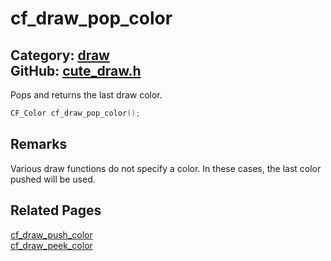 [](../header.md ':include')

# cf_draw_pop_color

Category: [draw](https://github.com/RandyGaul/cute_framework/blob/master/docs/api_reference?id=draw)  
GitHub: [cute_draw.h](https://github.com/RandyGaul/cute_framework/blob/master/include/cute_draw.h)  
---

Pops and returns the last draw color.

```cpp
CF_Color cf_draw_pop_color();
```

## Remarks

Various draw functions do not specify a color. In these cases, the last color pushed will be used.

## Related Pages

[cf_draw_push_color](https://github.com/RandyGaul/cute_framework/blob/master/docs/draw/cf_draw_push_color.md)  
[cf_draw_peek_color](https://github.com/RandyGaul/cute_framework/blob/master/docs/draw/cf_draw_peek_color.md)  

